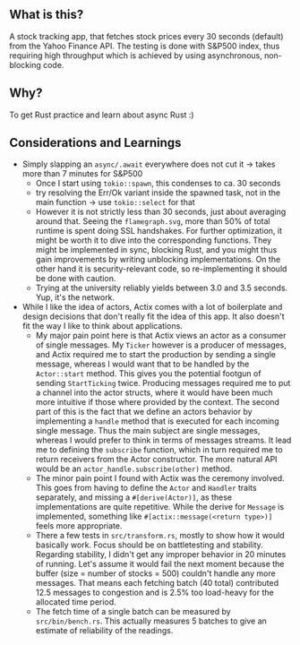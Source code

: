 ## What is this?

A stock tracking app, that fetches stock prices every 30 seconds (default) from
the Yahoo Finance API. The testing is done with S&P500 index, thus requiring
high throughput which is achieved by using asynchronous, non-blocking code.

## Why?

To get Rust practice and learn about async Rust :)

## Considerations and Learnings

- Simply slapping an `async/.await` everywhere does not cut it -> takes more
  than 7 minutes for S&P500
  - Once I start using `tokio::spawn`, this condenses to ca. 30 seconds
  - try resolving the Err/Ok variant inside the spawned task, not in the main
    function -> use `tokio::select` for that
  - However it is not strictly less than 30 seconds, just about averaging around
    that. Seeing the `flamegraph.svg`, more than 50% of total runtime is spent
    doing SSL handshakes. For further optimization, it might be worth it to dive
    into the corresponding functions. They might be implemented in sync,
    blocking Rust, and you might thus gain improvements by writing unblocking
    implementations. On the other hand it is security-relevant code, so
    re-implementing it should be done with caution.
  - Trying at the university reliably yields between 3.0 and 3.5 seconds. Yup,
    it's the network.
- While I like the idea of actors, Actix comes with a lot of boilerplate and
  design decisions that don't really fit the idea of this app. It also doesn't
  fit the way I like to think about applications.
  - My major pain point here is that Actix views an actor as a consumer of
    single messages. My `Ticker` however is a producer of messages, and Actix
    required me to start the production by sending a single message, whereas I
    would want that to be handled by the `Actor::start` method. This gives you
    the potential footgun of sending `StartTicking` twice. Producing messages
    required me to put a channel into the actor structs, where it would have
    been much more intuitive if those where provided by the context. The second
    part of this is the fact that we define an actors behavior by implementing a
    `handle` method that is executed for each incoming single message. Thus the
    main subject are single messages, whereas I would prefer to think in terms
    of messages streams. It lead me to defining the `subscribe` function, which
    in turn required me to return receivers from the Actor constructor. The more
    natural API would be an `actor_handle.subscribe(other)` method.
  - The minor pain point I found with Actix was the ceremony involved. This goes
    from having to define the `Actor` and `Handler` traits separately, and
    missing a `#[derive(Actor)]`, as these implementations are quite repetitive.
    While the derive for `Message` is implemented, something like
    `#[actix::message(<return type>)]` feels more appropriate.
  - There a few tests in `src/transform.rs`, mostly to show how it would
    basically work. Focus should be on battletesting and stability. Regarding
    stability, I didn't get any improper behavior in 20 minutes of running.
    Let's assume it would fail the next moment because the buffer (size = number
    of stocks = 500) couldn't handle any more messages. That means each fetching
    batch (40 total) contributed 12.5 messages to congestion and is 2.5% too
    load-heavy for the allocated time period.
  - The fetch time of a single batch can be measured by `src/bin/bench.rs`. This
    actually measures 5 batches to give an estimate of reliability of the
    readings.
